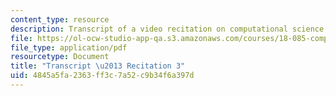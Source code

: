 ```yaml
---
content_type: resource
description: Transcript of a video recitation on computational science and engineering.
file: https://ol-ocw-studio-app-qa.s3.amazonaws.com/courses/18-085-computational-science-and-engineering-i-fall-2008/4845a5fa2363ff3c7a52c9b34f6a397d_18-085F08-R03.pdf
file_type: application/pdf
resourcetype: Document
title: "Transcript \u2013 Recitation 3"
uid: 4845a5fa-2363-ff3c-7a52-c9b34f6a397d
---
```

